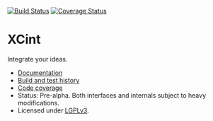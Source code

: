 
[![Build Status](https://travis-ci.org/rbast/xcint.svg?branch=master)](https://travis-ci.org/rbast/xcint/builds) [![Coverage Status](https://coveralls.io/repos/rbast/xcint/badge.png)](https://coveralls.io/r/rbast/xcint)

XCint
=====

Integrate your ideas.

- [Documentation](http://xcint.readthedocs.org/)
- [Build and test history](https://travis-ci.org/rbast/xcint/builds)
- [Code coverage](https://coveralls.io/r/rbast/xcint)
- Status: Pre-alpha. Both interfaces and internals subject to heavy modifications.
- Licensed under [LGPLv3](../blob/master/LICENSE).
